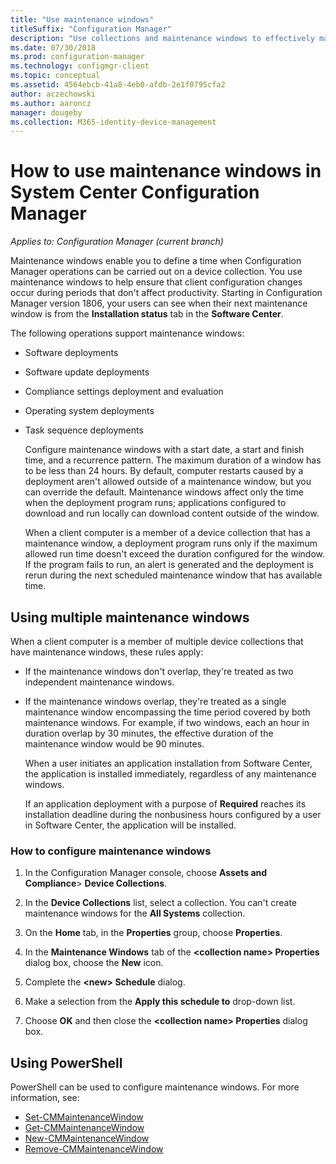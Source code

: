 ```yaml
---
title: "Use maintenance windows"
titleSuffix: "Configuration Manager"
description: "Use collections and maintenance windows to effectively manage clients in System Center Configuration Manager."
ms.date: 07/30/2018
ms.prod: configuration-manager
ms.technology: configmgr-client
ms.topic: conceptual
ms.assetid: 4564ebcb-41a8-4eb0-afdb-2e1f0795cfa2
author: aczechowski
ms.author: aaroncz
manager: dougeby
ms.collection: M365-identity-device-management
---
```

# How to use maintenance windows in System Center Configuration Manager

*Applies to: Configuration Manager (current branch)*

Maintenance windows enable you to define a time when Configuration Manager operations can be carried out on a device collection. You use maintenance windows to help ensure that client configuration changes occur during periods that don't affect productivity. Starting in Configuration Manager version 1806, your users can see when their next maintenance window is from the **Installation status** tab in the **Software Center**. <!--1358131-->

 The following operations support maintenance windows:  

- Software deployments  

- Software update deployments  

- Compliance settings deployment and evaluation  

- Operating system deployments  

- Task sequence deployments  

  Configure maintenance windows with a start date, a start and finish time, and a recurrence pattern. The maximum duration of a window has to be less than 24 hours. By default, computer restarts caused by a deployment aren't allowed outside of a maintenance window, but you can override the default. Maintenance windows affect only the time when the deployment program runs; applications configured to download and run locally can download content outside of the window.  

  When a client computer is a member of a device collection that has a maintenance window, a deployment program runs only if the maximum allowed run time doesn't exceed the duration configured for the window. If the program fails to run, an alert is generated and the deployment is rerun during the next scheduled maintenance window that has available time.  

## Using multiple maintenance windows  
 When a client computer is a member of multiple device collections that have maintenance windows, these rules apply:  

- If the maintenance windows don't overlap, they're treated as two independent maintenance windows.  

- If the maintenance windows overlap, they're treated as a single maintenance window encompassing the time period covered by both maintenance windows. For example, if two windows, each an hour in duration overlap by 30 minutes, the effective duration of the maintenance window would be 90 minutes.  

  When a user initiates an application installation from Software Center, the application is installed immediately, regardless of any maintenance windows.  

  If an application deployment with a purpose of **Required** reaches its installation deadline during the nonbusiness hours configured by a user in Software Center, the application will be installed. 

### How to configure maintenance windows  

1.  In the Configuration Manager console, choose **Assets and Compliance**>  **Device Collections**.  

3.  In the **Device Collections** list, select a collection. You can't create maintenance windows for the **All Systems** collection.  

4.  On the **Home** tab, in the **Properties** group, choose **Properties**.  

5.  In the **Maintenance Windows** tab of the **&lt;collection name\> Properties** dialog box, choose the **New** icon.  

6.  Complete the **&lt;new\> Schedule** dialog.  

7.  Make a selection from the **Apply this schedule to** drop-down list.  

8.  Choose **OK** and then close the **&lt;collection name\> Properties** dialog box.  
 
## <a name="bkmk_powershell"></a> Using PowerShell

PowerShell can be used to configure maintenance windows.  For more information, see:

* [Set-CMMaintenanceWindow](https://docs.microsoft.com/powershell/module/configurationmanager/set-cmmaintenancewindow)
* [Get-CMMaintenanceWindow](https://docs.microsoft.com/powershell/module/configurationmanager/get-cmmaintenancewindow)
* [New-CMMaintenanceWindow](https://docs.microsoft.com/powershell/module/configurationmanager/new-cmmaintenancewindow)
* [Remove-CMMaintenanceWindow](https://docs.microsoft.com/powershell/module/configurationmanager/remove-cmmaintenancewindow)
